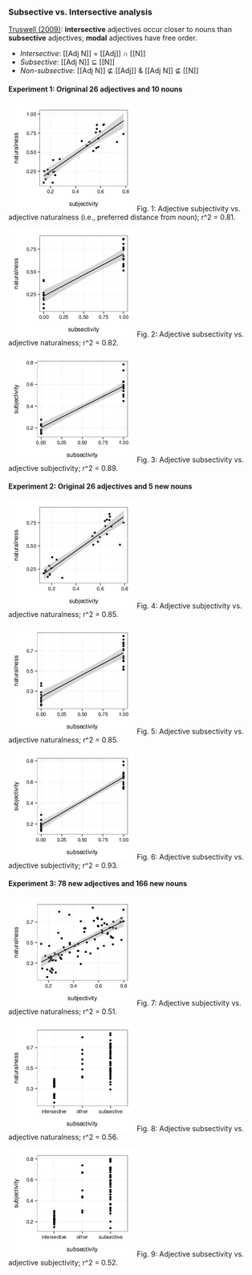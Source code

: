 ### Subsective vs. Intersective analysis

[Truswell (2009)](http://www.mitpressjournals.org/doi/abs/10.1162/ling.2009.40.3.525): **intersective** adjectives occur closer to nouns than **subsective** adjectives; **modal** adjectives have free order.

-  *Intersective*: [[Adj N]] = [[Adj]] ∩ [[N]]
- *Subsective*: [[Adj N]] ⊆ [[N]]
- *Non-subsective*: [[Adj N]] ⊈ [[Adj]] & [[Adj N]] ⊈ [[N]]


#### Experiment 1: Origninal 26 adjectives and 10 nouns

![title](expt1-subjective.png)
Fig. 1: Adjective subjectivity vs. adjective naturalness (i.e., preferred distance from noun); r^2 = 0.81.

![title](expt1-subsective.png)
Fig. 2: Adjective subsectivity vs. adjective naturalness; r^2 = 0.82.

![title](expt1-subsective-subjective.png)
Fig. 3: Adjective subsectivity vs. adjective subjectivity; r^2 = 0.89.


#### Experiment 2: Original 26 adjectives and 5 new nouns

![title](expt2-subjective.png)
Fig. 4: Adjective subjectivity vs. adjective naturalness; r^2 = 0.85.

![title](expt2-subsective.png)
Fig. 5: Adjective subsectivity vs. adjective naturalness; r^2 = 0.85.

![title](expt2-subsective-subjective.png)
Fig. 6: Adjective subsectivity vs. adjective subjectivity; r^2 = 0.93.


#### Experiment 3: 78 new adjectives and 166 new nouns

![title](expt3-subjective.png)
Fig. 7: Adjective subjectivity vs. adjective naturalness; r^2 = 0.51.

![title](expt3-subsective.png)
Fig. 8: Adjective subsectivity vs. adjective naturalness; r^2 = 0.56.

![title](expt3-subsective-subjective.png)
Fig. 9: Adjective subsectivity vs. adjective subjectivity; r^2 = 0.52.